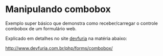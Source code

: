 Manipulando combobox
===

Exemplo super básico que demonstra como receber/carregar o controle
combobox de um formulário web.


Explicado em detalhes no site [devfuria](http://www.devfuria.com.br/) na matéria abaixo:

http://www.devfuria.com.br/php/forms/combobox/